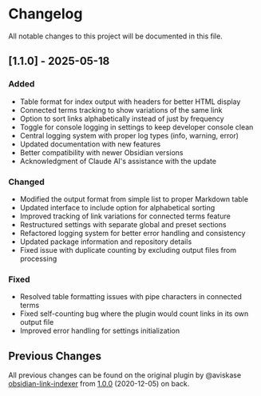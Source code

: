 # Changelog

All notable changes to this project will be documented in this file.

## [1.1.0] - 2025-05-18
### Added
- Table format for index output with headers for better HTML display
- Connected terms tracking to show variations of the same link
- Option to sort links alphabetically instead of just by frequency
- Toggle for console logging in settings to keep developer console clean
- Central logging system with proper log types (info, warning, error)
- Updated documentation with new features
- Better compatibility with newer Obsidian versions
- Acknowledgment of Claude AI's assistance with the update

### Changed
- Modified the output format from simple list to proper Markdown table
- Updated interface to include option for alphabetical sorting
- Improved tracking of link variations for connected terms feature
- Restructured settings with separate global and preset sections
- Refactored logging system for better error handling and consistency
- Updated package information and repository details
- Fixed issue with duplicate counting by excluding output files from processing

### Fixed
- Resolved table formatting issues with pipe characters in connected terms
- Fixed self-counting bug where the plugin would count links in its own output file
- Improved error handling for settings initialization


## Previous Changes 

All previous changes can be found on the original plugin by @aviskase [obsidian-link-indexer](https://github.com/aviskase/obsidian-link-indexer/) from [1.0.0](https://github.com/aviskase/obsidian-link-indexer/blob/070287bd1140636f345c0aa6bbfabd0ed40a32b1/CHANGELOG.md) (2020-12-05) on back.